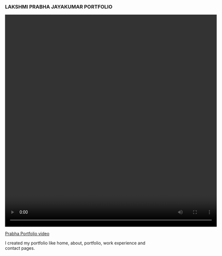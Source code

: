 ### LAKSHMI PRABHA JAYAKUMAR PORTFOLIO

       
 <video controls width="700" height="700">
  <source src="./img/portfolio_video.mp4" type="video/mp4">
  </video>
  
 <a href="#" src="https://clipchamp.com/watch/4VbE7uJ35Mh"> Prabha Portfolio video</a>

  I created my portfolio like home, about, portfolio, work experience and contact pages.
         
         

